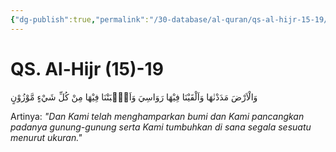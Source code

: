 ```yaml
---
{"dg-publish":true,"permalink":"/30-database/al-quran/qs-al-hijr-15-19/"}
---
```



# QS. Al-Hijr (15)-19
وَالْاَرْضَ مَدَدْنٰهَا وَاَلْقَيْنَا فِيْهَا رَوَاسِيَ وَاَنْۢبَتْنَا فِيْهَا مِنْ كُلِّ شَيْءٍ مَّوْزُوْنٍ

Artinya: *"Dan Kami telah menghamparkan bumi dan Kami pancangkan padanya gunung-gunung serta Kami tumbuhkan di sana segala sesuatu menurut ukuran."*
